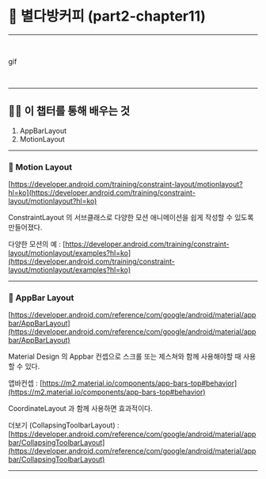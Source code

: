 
# 📢 별다방커피 (part2-chapter11)

---

<br>

gif

<br>

---

## 💪🏻 이 챕터를 통해 배우는 것

1. AppBarLayout
2. MotionLayout

---
### 📌 Motion Layout

[https://developer.android.com/training/constraint-layout/motionlayout?hl=ko](https://developer.android.com/training/constraint-layout/motionlayout?hl=ko)

ConstraintLayout 의 서브클래스로 다양한 모션 애니메이션을 쉽게 작성할 수 있도록 만들어졌다.

다양한 모션의 예 : [https://developer.android.com/training/constraint-layout/motionlayout/examples?hl=ko](https://developer.android.com/training/constraint-layout/motionlayout/examples?hl=ko)

---
### 📌 AppBar Layout

[https://developer.android.com/reference/com/google/android/material/appbar/AppBarLayout](https://developer.android.com/reference/com/google/android/material/appbar/AppBarLayout)

Material Design 의 Appbar 컨셉으로 스크롤 또는 제스쳐와 함께 사용해야할 때 사용할 수 있다.

앱바컨셉 : [https://m2.material.io/components/app-bars-top#behavior](https://m2.material.io/components/app-bars-top#behavior)

CoordinateLayout 과 함께 사용하면 효과적이다.

더보기 (CollapsingToolbarLayout) : [https://developer.android.com/reference/com/google/android/material/appbar/CollapsingToolbarLayout](https://developer.android.com/reference/com/google/android/material/appbar/CollapsingToolbarLayout)

---